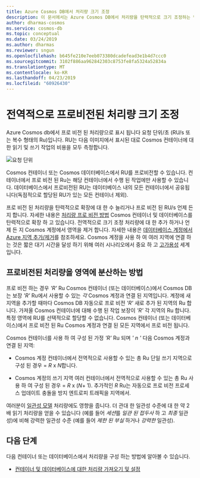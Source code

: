 ```yaml
---
title: Azure Cosmos DB에서 처리량 크기 조정
description: 이 문서에서는 Azure Cosmos DB에서 처리량을 탄력적으로 크기 조정하는 방법을 설명합니다.
author: dharmas-cosmos
ms.service: cosmos-db
ms.topic: conceptual
ms.date: 03/24/2019
ms.author: dharmas
ms.reviewer: sngun
ms.openlocfilehash: b645fe210e7eeb073380dcadefead3e1b4d7ccc0
ms.sourcegitcommit: 3102f886aa962842303c8753fe8fa5324a52834a
ms.translationtype: MT
ms.contentlocale: ko-KR
ms.lasthandoff: 04/23/2019
ms.locfileid: "60926430"
---
```

# <a name="globally-scale-provisioned-throughput"></a>전역적으로 프로비전된 처리량 크기 조정 

Azure Cosmos db에서 프로 비전 된 처리량으로 표시 됩니다 요청 단위/초 (RU/s 또는 복수 형태의 Ru)입니다. RU는 다음 이미지에서 표시된 대로 Cosmos 컨테이너에 대한 읽기 및 쓰기 작업의 비용을 모두 측정합니다.

![요청 단위](./media/scaling-throughput/request-unit-charge-of-read-and-write-operations.png)

Cosmos 컨테이너 또는 Cosmos 데이터베이스에서 RU를 프로비전할 수 있습니다. 컨테이너에서 프로 비전 된 Ru는 해당 컨테이너에서 수행 된 작업에만 사용할 수 있습니다. 데이터베이스에서 프로비전된 RU는 데이터베이스 내의 모든 컨테이너에서 공유됩니다(독점적으로 할당된 RU가 있는 모든 컨테이너 제외).

프로 비전 된 처리량을 탄력적으로 확장에 대 한 수 늘리거나 프로 비전 된 RU/s 언제 든 지 합니다. 자세한 내용은 [처리량 프로 비전 방법](set-throughput.md) Cosmos 컨테이너 및 데이터베이스를 탄력적으로 확장 하 고 있습니다. 전역적으로 크기 조정 처리량에 대 한 추가 하거나 언제 든 지 Cosmos 계정에서 영역을 제거 합니다. 자세한 내용은 [데이터베이스 계정에서 Azure 지역 추가/제거](how-to-manage-database-account.md#addremove-regions-from-your-database-account)를 참조하세요. Cosmos 계정을 사용 하 여 여러 지역에 연결 하는 것은 짧은 대기 시간을 달성 하기 위해 여러 시나리오에서 중요 하 고 [고가용성](high-availability.md) 세계입니다.

## <a name="how-provisioned-throughput-is-distributed-across-regions"></a>프로비전된 처리량을 영역에 분산하는 방법

프로 비전 하는 경우 *'R'* Ru Cosmos 컨테이너 (또는 데이터베이스)에서 Cosmos DB는 보장 *'R'* Ru에서 사용할 수 있는 *각* Cosmos 계정과 연결 된 지역입니다. 계정에 새 지역을 추가할 때마다 Cosmos DB 자동으로 프로 비전 *'R'* 새로 추가 된 지역의 Ru 합니다. 가져올 Cosmos 컨테이너에 대해 수행 된 작업 보장이 *'R'* 각 지역의 Ru 합니다. 특정 영역에 RU를 선택적으로 할당할 수 없습니다. Cosmos 컨테이너 (또는 데이터베이스)에서 프로 비전 된 Ru Cosmos 계정과 연결 된 모든 지역에서 프로 비전 됩니다.

Cosmos 컨테이너를 사용 하 여 구성 된 가정 *'R'* Ru 되며 *' n '* 다음 Cosmos 계정과 연결 된 지역:

- Cosmos 계정 컨테이너에서 전역적으로 사용할 수 있는 총 Ru 단일 쓰기 지역으로 구성 된 경우 = *R* x *N*합니다.

- Cosmos 계정의 쓰기 지역 여러 컨테이너에서 전역적으로 사용할 수 있는 총 Ru 사용 하 여 구성 된 경우 = *R* x (*N*+ 1). 추가적인 *R* Ru는 자동으로 프로 비전 프로세스 업데이트 충돌을 방지 엔트로피 트래픽을 지역에서.

여러분이 [일관성 모델](consistency-levels.md) 처리량에도 영향을 줍니다. 더 관대 한 일관성 수준에 대 한 약 2 배 읽기 처리량을 얻을 수 있습니다 (예를 들어 *세션*를 *일관 된 접두사* 하 고 *최종* 일관성)에 비해 강력한 일관성 수준 (예를 들어 *제한 된 부실* 하거나 *강력한* 일관성).

## <a name="next-steps"></a>다음 단계

다음 컨테이너 또는 데이터베이스에서 처리량을 구성 하는 방법에 알아볼 수 있습니다.

* [컨테이너 및 데이터베이스에 대한 처리량 가져오기 및 설정](set-throughput.md) 

